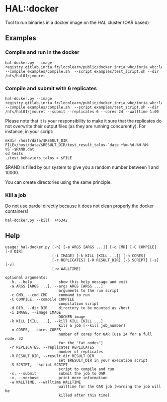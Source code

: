 # HAL::docker
Tool to run binaries in a docker image on the HAL cluster (OAR based)

## Examples
### Compile and run in the docker 
```
hal-docker.py --image registry.gitlab.inria.fr/locolearn/public/docker_inria_wbc/inria_wbc:latest  --compile examples/compile.sh  --script examples/test_script.sh --dir /nfs/hal01/jmouret
```

### Compile and submit with 6 replicates
```
hal-docker.py --image registry.gitlab.inria.fr/locolearn/public/docker_inria_wbc/inria_wbc:latest  --compile examples/compile.sh  --script examples/test_script.sh --dir /nfs/hal01/jmouret --submit --replicates 6 --cores 24 --walltime 1:00
```

Please note that it is your responsibility to make it sure that the replicates do not overwrite their output files (as they are running concurently). For instance, in your script:

```
mkdir /host/data/$RESULT_DIR
FILE=/host/data/$RESULT_DIR/test_result_talos-`date +%m-%d-%H-%M-%S`-$RAND.dat
cd tests
./test_behaviors_talos > $FILE
```
$RAND is filled by our system to give you a random number between 1 and 10000.

You can create directories using the same principle.

### Kill a job
Do not use oardel directly because it does not clean properly the docker containers!

```
hal-docker.py --kill  745342
```


## Help
```
usage: hal-docker.py [-h] [-a ARGS [ARGS ...]] [-c CMD] [-C COMPILE] [-d DIR]
                     [-i IMAGE] [-k KILL [KILL ...]] [-n CORES]
                     [-r REPLICATES] [-R RESULT_DIR] [-S SCRIPT] [-s] [-v]
                     [-w WALLTIME]

optional arguments:
  -h, --help            show this help message and exit
  -a ARGS [ARGS ...], --args ARGS [ARGS ...]
                        arguments to the run script
  -c CMD, --cmd CMD     command to run
  -C COMPILE, --compile COMPILE
                        compilation script
  -d DIR, --dir DIR     directory to be mounted as /host
  -i IMAGE, --image IMAGE
                        DOCKER image
  -k KILL [KILL ...], --kill KILL [KILL ...]
                        kill a job [--kill job_number]
  -n CORES, --cores CORES
                        number of cores for OAR [use 24 for a full node, 32
                        for the 'fat nodes']
  -r REPLICATES, --replicates REPLICATES
                        number of replicates
  -R RESULT_DIR, --result_dir RESULT_DIR
                        set $RESULT_DIR in your execution script
  -S SCRIPT, --script SCRIPT
                        script to compile and run
  -s, --submit          submit the job to OAR
  -v, --verbose         print more information
  -w WALLTIME, --walltime WALLTIME
                        walltime for the OAR job (warning the job will be
                        killed after this time)
```
